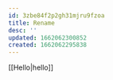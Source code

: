 ```yaml
---
id: 3zbe84f2p2gh31mjru9fzoa
title: Rename
desc: ''
updated: 1662062300852
created: 1662062295838
---
```


[[Hello|hello]]